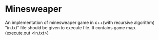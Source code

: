 # Minesweaper
An implementation of minesweaper game in c++(with recursive algorithm)
"in.txt" file should be given to execute file. It contains game map.(execute.out <in.txt>)
